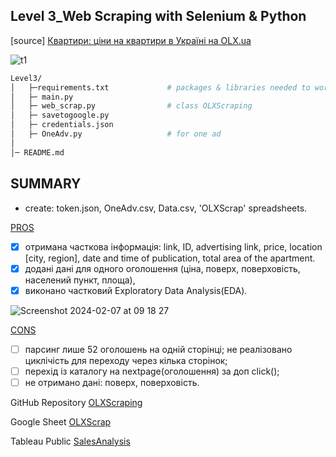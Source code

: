 ## Level 3_Web Scraping with Selenium & Python

[source] [Квартири: ціни на квартири в Україні на OLX.ua](https://www.olx.ua/uk/nedvizhimost/kvartiry/)

![t1](https://github.com/Daria-jk8/OLXScraping/assets/92945302/bfafa712-df5c-4216-bffc-dd0129fa3a51)


```bash
Level3/  
│   ├─requirements.txt             # packages & libraries needed to work
│   ├─ main.py  
│   ├─ web_scrap.py                # class OLXScraping  
│   ├─ savetogoogle.py  
│   ├─ credentials.json
│   ├─ OneAdv.py                   # for one ad
│
│─ README.md
```
## SUMMARY

- create: token.json, OneAdv.csv, Data.csv, 'OLXScrap' spreadsheets.

<u>PROS</u>

- [x] отримана часткова інформація: link, ID, advertising link, price, location [city, region], date and time of publication, total area of the apartment.
- [x] додані дані для одного оголошення (ціна, поверх, поверховість, населений пункт, площа),
- [x] виконано частковий Exploratory Data Analysis(EDA).

![Screenshot 2024-02-07 at 09 18 27](https://github.com/Daria-jk8/OLXScraping/assets/92945302/6d0fd012-2743-4222-9a0c-726319ebf59a)


<u>CONS</u>

- [ ] парсинг лише 52 оголошень на одній сторінці; не реалізовано циклічість для переходу через кілька сторінок;
- [ ] перехід із каталогу на nextpage(оголошення) за доп click();
- [ ] не отримано дані: поверх, поверховість.

GitHub Repository [OLXScraping](https://github.com/Daria-jk8/OLXScraping)

Google Sheet [OLXScrap](https://docs.google.com/spreadsheets/d/1qg6A6ySbRXOs3RpkUGOKezYwbRKeQ6fHFLFgt2IgZBk/edit?usp=sharing)

Tableau Public [SalesAnalysis](link)

